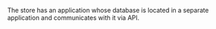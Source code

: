 The  store has an application whose database is located in a separate application and communicates with it via API.
